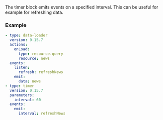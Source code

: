 The timer block emits events on a specified interval. This can be useful for example for refreshing
data.

### Example

```yaml
- type: data-loader
  version: 0.15.7
  actions:
    onLoad:
      type: resource.query
      resource: news
  events:
    listen:
      refresh: refreshNews
    emit:
      data: news
- type: timer
  version: 0.15.7
  parameters:
    interval: 60
  events:
    emit:
      interval: refreshNews
```
